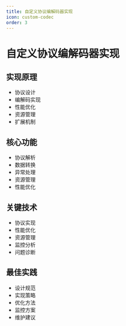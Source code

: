 ```yaml
---
title: 自定义协议编解码器实现
icon: custom-codec
order: 3
---
```


# 自定义协议编解码器实现

## 实现原理
- 协议设计
- 编解码实现
- 性能优化
- 资源管理
- 扩展机制

## 核心功能
- 协议解析
- 数据转换
- 异常处理
- 资源管理
- 性能优化

## 关键技术
- 协议实现
- 性能优化
- 资源管理
- 监控分析
- 问题诊断

## 最佳实践
- 设计规范
- 实现策略
- 优化方法
- 监控方案
- 维护建议
